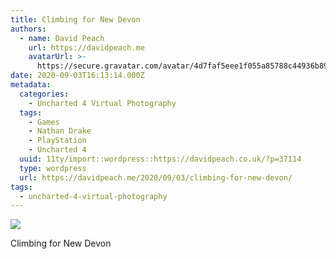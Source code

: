 ```yaml
---
title: Climbing for New Devon
authors:
  - name: David Peach
    url: https://davidpeach.me
    avatarUrl: >-
      https://secure.gravatar.com/avatar/4d7faf5eee1f055a85788c44936b8995eaab6dfb004e7854ec747ccb272e91ee?s=96&d=mm&r=g
date: 2020-09-03T16:13:14.000Z
metadata:
  categories:
    - Uncharted 4 Virtual Photography
  tags:
    - Games
    - Nathan Drake
    - PlayStation
    - Uncharted 4
  uuid: 11ty/import::wordpress::https://davidpeach.co.uk/?p=37114
  type: wordpress
  url: https://davidpeach.me/2020/09/03/climbing-for-new-devon/
tags:
  - uncharted-4-virtual-photography
---
```

[![](/assets/Uncharted™-4_-A-Thiefs-End_202-NzT9iIExsXq5.jpg)](/assets/Uncharted™-4_-A-Thiefs-End_202-NzT9iIExsXq5.jpg)

Climbing for New Devon